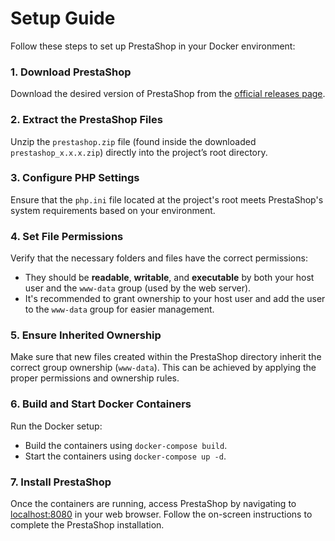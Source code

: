 # Setup Guide

Follow these steps to set up PrestaShop in your Docker environment:

### 1. Download PrestaShop
Download the desired version of PrestaShop from the [official releases page](https://github.com/PrestaShop/PrestaShop/releases).

### 2. Extract the PrestaShop Files
Unzip the `prestashop.zip` file (found inside the downloaded `prestashop_x.x.x.zip`) directly into the project’s root directory.

### 3. Configure PHP Settings
Ensure that the `php.ini` file located at the project's root meets PrestaShop's system requirements based on your environment.

### 4. Set File Permissions
Verify that the necessary folders and files have the correct permissions:
- They should be **readable**, **writable**, and **executable** by both your host user and the `www-data` group (used by the web server).
- It's recommended to grant ownership to your host user and add the user to the `www-data` group for easier management.

### 5. Ensure Inherited Ownership
Make sure that new files created within the PrestaShop directory inherit the correct group ownership (`www-data`). This can be achieved by applying the proper permissions and ownership rules.

### 6. Build and Start Docker Containers
Run the Docker setup:
- Build the containers using `docker-compose build`.
- Start the containers using `docker-compose up -d`.

### 7. Install PrestaShop
Once the containers are running, access PrestaShop by navigating to [localhost:8080](http://localhost:8080) in your web browser. Follow the on-screen instructions to complete the PrestaShop installation.